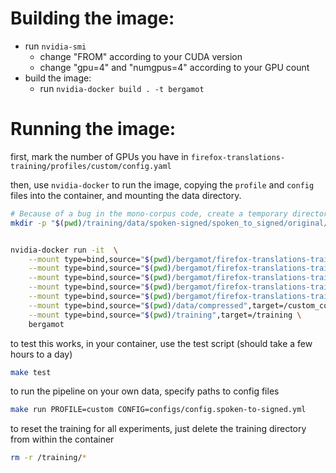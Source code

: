 # Building the image:

- run `nvidia-smi` 
  - change "FROM" according to your CUDA version
  - change "gpu=4" and "numgpus=4" according to your GPU count
- build the image:
  - run `nvidia-docker build . -t bergamot`

# Running the image:

first, mark the number of GPUs you have in `firefox-translations-training/profiles/custom/config.yaml`

then, use `nvidia-docker` to run the image, 
copying the `profile` and `config` files into the container, 
and mounting the data directory.
```bash
# Because of a bug in the mono-corpus code, create a temporary directory
mkdir -p "$(pwd)/training/data/spoken-signed/spoken_to_signed/original/mono/custom-mono_/custom_corpus/common_words/original/custom-mono_/custom_corpus/common_words/"


nvidia-docker run -it  \
	--mount type=bind,source="$(pwd)/bergamot/firefox-translations-training/configs/config.spoken-to-signed.yml",target=/firefox-translations-training/configs/config.spoken-to-signed.yml \
	--mount type=bind,source="$(pwd)/bergamot/firefox-translations-training/profiles/custom/config.yaml",target=/firefox-translations-training/profiles/custom/config.yaml \
	--mount type=bind,source="$(pwd)/bergamot/firefox-translations-training/pipeline/clean/clean-corpus.sh",target=/firefox-translations-training/pipeline/clean/clean-corpus.sh \
	--mount type=bind,source="$(pwd)/bergamot/firefox-translations-training/pipeline/clean/clean-mono.sh",target=/firefox-translations-training/pipeline/clean/clean-mono.sh \
	--mount type=bind,source="$(pwd)/bergamot/firefox-translations-training/pipeline/train/spm-vocab.sh",target=/firefox-translations-training/pipeline/train/spm-vocab.sh \
	--mount type=bind,source="$(pwd)/data/compressed",target=/custom_corpus \
	--mount type=bind,source="$(pwd)/training",target=/training \
	bergamot
```

to test this works, in your container, use the test script (should take a few hours to a day)
```bash
make test
```

to run the pipeline on your own data, specify paths to config files
```bash
make run PROFILE=custom CONFIG=configs/config.spoken-to-signed.yml
```

to reset the training for all experiments, just delete the training directory from within the container
```bash
rm -r /training/*
```